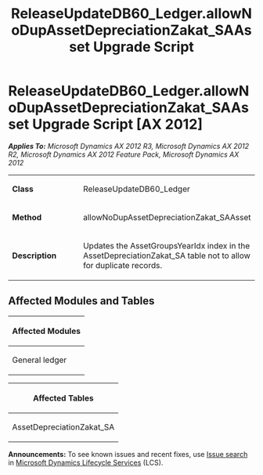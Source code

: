 ﻿---
title: ReleaseUpdateDB60_Ledger.allowNoDupAssetDepreciationZakat_SAAsset Upgrade Script
TOCTitle: ReleaseUpdateDB60_Ledger.allowNoDupAssetDepreciationZakat_SAAsset Upgrade Script
ms:assetid: 35f72315-cb42-a43d-77fe-59261d8c4546
ms:mtpsurl: https://msdn.microsoft.com/en-us/library/JJ685158(v=AX.60)
ms:contentKeyID: 49707611
ms.date: 05/18/2015
mtps_version: v=AX.60
---

# ReleaseUpdateDB60\_Ledger.allowNoDupAssetDepreciationZakat\_SAAsset Upgrade Script [AX 2012]


_**Applies To:** Microsoft Dynamics AX 2012 R3, Microsoft Dynamics AX 2012 R2, Microsoft Dynamics AX 2012 Feature Pack, Microsoft Dynamics AX 2012_

<table>
<colgroup>
<col style="width: 50%" />
<col style="width: 50%" />
</colgroup>
<tbody>
<tr class="odd">
<td><p><strong>Class</strong></p></td>
<td><p>ReleaseUpdateDB60_Ledger</p></td>
</tr>
<tr class="even">
<td><p><strong>Method</strong></p></td>
<td><p>allowNoDupAssetDepreciationZakat_SAAsset</p></td>
</tr>
<tr class="odd">
<td><p><strong>Description</strong></p></td>
<td><p>Updates the AssetGroupsYearIdx index in the AssetDepreciationZakat_SA table not to allow for duplicate records.</p></td>
</tr>
</tbody>
</table>


## Affected Modules and Tables

<table>
<colgroup>
<col style="width: 100%" />
</colgroup>
<thead>
<tr class="header">
<th><p>Affected Modules</p></th>
</tr>
</thead>
<tbody>
<tr class="odd">
<td><p>General ledger</p></td>
</tr>
</tbody>
</table>


<table>
<colgroup>
<col style="width: 100%" />
</colgroup>
<thead>
<tr class="header">
<th><p>Affected Tables</p></th>
</tr>
</thead>
<tbody>
<tr class="odd">
<td><p>AssetDepreciationZakat_SA</p></td>
</tr>
</tbody>
</table>

  
**Announcements:** To see known issues and recent fixes, use [Issue search](http://go.microsoft.com/fwlink/?linkid=389258) in [Microsoft Dynamics Lifecycle Services](http://go.microsoft.com/fwlink/?linkid=306505) (LCS).

